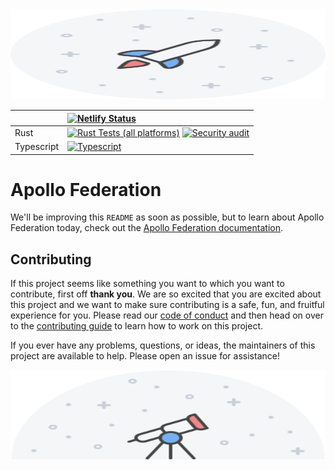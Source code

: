 <img src="https://raw.githubusercontent.com/apollographql/space-kit/main/src/illustrations/svgs/rocket1.svg" width="100%" height="144">

| | [![Netlify Status](https://api.netlify.com/api/v1/badges/3a012f93-2d02-41f7-bb2b-848cf005b831/deploy-status)](https://app.netlify.com/sites/apollo-federation-docs/deploys) |
| --- | :-- |
| Rust | [![Rust Tests (all platforms)](https://github.com/apollographql/federation/workflows/Rust%20Tests%20%28all%20platforms%29/badge.svg)](https://github.com/apollographql/federation/actions?query=branch%3Amain+workflow%3A%22Rust+Tests+%28all+platforms%29%22) [![Security audit](https://github.com/apollographql/federation/workflows/Security%20audit/badge.svg)](https://github.com/apollographql/federation/actions?query=workflow%3A%22Security+audit%22) |
| Typescript | [![Typescript](https://circleci.com/gh/apollographql/federation/tree/main.svg?style=shield)](https://circleci.com/gh/apollographql/federation/tree/main) |



# Apollo Federation

We'll be improving this `README` as soon as possible, but to learn about Apollo Federation today, check out the [Apollo Federation documentation](https://www.apollographql.com/docs/apollo-server/federation/introduction/).

## Contributing

If this project seems like something you want to which you want to contribute, first off **thank you**. We are so excited that you are excited about this project and we want to make sure contributing is a safe, fun, and fruitful experience for you. Please read our [code of conduct](https://www.apollographql.com/docs/community/code-of-conduct/) and then head on over to the [contributing guide](./CONTRIBUTING.md) to learn how to work on this project.

If you ever have any problems, questions, or ideas, the maintainers of this project are available to help.  Please open an issue for assistance!

<img src="https://raw.githubusercontent.com/apollographql/space-kit/main/src/illustrations/svgs/telescope.svg" width="100%" height="144">

